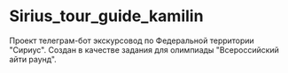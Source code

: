 # Sirius_tour_guide_kamilin
Проект телеграм-бот экскурсовод по Федеральной территории "Сириус". 
Создан в качестве задания для олимпиады "Всероссийский айти раунд".
